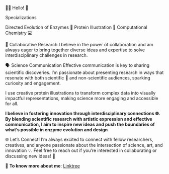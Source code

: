 👩‍🔬 Hello! 👋

Specializations

Directed Evolution of Enzymes 🔬
Protein Illustration 🎨
Computational Chemistry 💻

🤝 Collaborative Research
I believe in the power of collaboration and am always eager to bring together diverse ideas and expertise to solve interdisciplinary challenges in research.

🗣️ Science Communication
Effective communication is key to sharing scientific discoveries. I’m passionate about presenting research in ways that resonate with both scientific 🔬 and non-scientific audiences, sparking curiosity and engagement.

I use creative protein illustrations to transform complex data into visually impactful representations, making science more engaging and accessible for all.

**I believe in fostering innovation through interdisciplinary connections 🌐. By blending scientific research with artistic expression and effective communication, I aim to inspire new ideas and push the boundaries of what’s possible in enzyme evolution and design**

🌐 Let’s Connect!
I’m always excited to connect with fellow researchers, creatives, and anyone passionate about the intersection of science, art, and innovation 💡. Feel free to reach out if you’re interested in collaborating or discussing new ideas! 💬

🔗 **To know more about me**: [Linktree](https://linktr.ee/nd_7)
